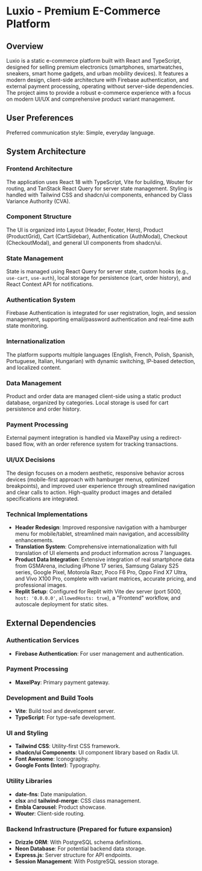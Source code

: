 # Luxio - Premium E-Commerce Platform

## Overview
Luxio is a static e-commerce platform built with React and TypeScript, designed for selling premium electronics (smartphones, smartwatches, sneakers, smart home gadgets, and urban mobility devices). It features a modern design, client-side architecture with Firebase authentication, and external payment processing, operating without server-side dependencies. The project aims to provide a robust e-commerce experience with a focus on modern UI/UX and comprehensive product variant management.

## User Preferences
Preferred communication style: Simple, everyday language.

## System Architecture

### Frontend Architecture
The application uses React 18 with TypeScript, Vite for building, Wouter for routing, and TanStack React Query for server state management. Styling is handled with Tailwind CSS and shadcn/ui components, enhanced by Class Variance Authority (CVA).

### Component Structure
The UI is organized into Layout (Header, Footer, Hero), Product (ProductGrid), Cart (CartSidebar), Authentication (AuthModal), Checkout (CheckoutModal), and general UI components from shadcn/ui.

### State Management
State is managed using React Query for server state, custom hooks (e.g., `use-cart`, `use-auth`), local storage for persistence (cart, order history), and React Context API for notifications.

### Authentication System
Firebase Authentication is integrated for user registration, login, and session management, supporting email/password authentication and real-time auth state monitoring.

### Internationalization
The platform supports multiple languages (English, French, Polish, Spanish, Portuguese, Italian, Hungarian) with dynamic switching, IP-based detection, and localized content.

### Data Management
Product and order data are managed client-side using a static product database, organized by categories. Local storage is used for cart persistence and order history.

### Payment Processing
External payment integration is handled via MaxelPay using a redirect-based flow, with an order reference system for tracking transactions.

### UI/UX Decisions
The design focuses on a modern aesthetic, responsive behavior across devices (mobile-first approach with hamburger menus, optimized breakpoints), and improved user experience through streamlined navigation and clear calls to action. High-quality product images and detailed specifications are integrated.

### Technical Implementations
- **Header Redesign**: Improved responsive navigation with a hamburger menu for mobile/tablet, streamlined main navigation, and accessibility enhancements.
- **Translation System**: Comprehensive internationalization with full translation of UI elements and product information across 7 languages.
- **Product Data Integration**: Extensive integration of real smartphone data from GSMArena, including iPhone 17 series, Samsung Galaxy S25 series, Google Pixel, Motorola Razr, Poco F6 Pro, Oppo Find X7 Ultra, and Vivo X100 Pro, complete with variant matrices, accurate pricing, and professional images.
- **Replit Setup**: Configured for Replit with Vite dev server (port 5000, `host: '0.0.0.0'`, `allowedHosts: true`), a "Frontend" workflow, and autoscale deployment for static sites.

## External Dependencies

### Authentication Services
- **Firebase Authentication**: For user management and authentication.

### Payment Processing
- **MaxelPay**: Primary payment gateway.

### Development and Build Tools
- **Vite**: Build tool and development server.
- **TypeScript**: For type-safe development.

### UI and Styling
- **Tailwind CSS**: Utility-first CSS framework.
- **shadcn/ui Components**: UI component library based on Radix UI.
- **Font Awesome**: Iconography.
- **Google Fonts (Inter)**: Typography.

### Utility Libraries
- **date-fns**: Date manipulation.
- **clsx** and **tailwind-merge**: CSS class management.
- **Embla Carousel**: Product showcase.
- **Wouter**: Client-side routing.

### Backend Infrastructure (Prepared for future expansion)
- **Drizzle ORM**: With PostgreSQL schema definitions.
- **Neon Database**: For potential backend data storage.
- **Express.js**: Server structure for API endpoints.
- **Session Management**: With PostgreSQL session storage.